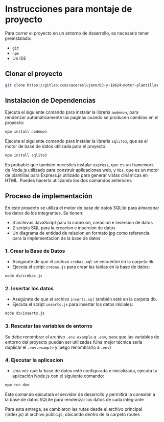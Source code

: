 # Instrucciones para montaje de proyecto

Para correr el proyecto en un entorno de desarrollo, es necesario tener preinstalado:
- `git`
- `npm`
- Un IDE

## Clonar el proyecto
```bash
git clone https://gitlab.com/cacereslujann/03-y-18624-motor-plantillas
```

## Instalación de Dependencias

Ejecuta el siguiente comando para instalar la librería `nodemon`, para renderizar automaticamente las paginas cuando se producen cambios en el proyecto:
```bash
npm install nodemon
```

Ejecuta el siguiente comando para instalar la librería `sqlite3`, que es el motor de base de datos utilizada para el proyecto:
```bash
npm install sqlite3
```

Es probable que tambien necesites instalar `express`, que es un framework de Node.js utilizado para construir aplicaciones web, y `hbs`, que es un motor de plantillas para Express.js utilizado para generar vistas dinámicas en HTML. Puedes hacerlo utilizando los dos comandos anteriores

## Proceso de implementación

En este proyecto se utiliza el motor de base de datos SQLite para almacenar los datos de los integrantes. Se tienen:

- 3 archivos JavaScript para la conexion, creacion e insercion de datos
- 2 scripts SQL para la creacion e insercion de datos
- Un diagrama de entidad de relacion en formato jpg como referencia para la implementacion de la base de datos

### 1. Crear la Base de Datos

- Asegúrate de que el archivo `crebas.sql` se encuentre en la carpeta `db`.
- Ejecuta el script `crebas.js` para crear las tablas en la base de datos:

```bash
node db/crebas.js
```

### 2. Insertar los datos

- Asegúrate de que el archivo `inserts.sql` también esté en la carpeta db.
- Ejecuta el script `inserts.js` para insertar los datos iniciales:

```bash
node db/inserts.js
```

### 3. Rescatar las variables de entorno

Se debe renombrar el archivo `.env.example` a `.env`, para que las variables de entorno del proyecto puedan ser utilizadas (Una mejor técnica sería duplicar el `.env.example` y luego renombrarlo a `.env`)

### 4. Ejecutar la aplicacion

- Una vez que la base de datos esté configurada e inicializada, ejecuta tu aplicación Node.js con el siguiente comando:

```bash
npm run dev
```

Este comando ejecutará el servidor de desarrollo y permitirá la conexión a la base de datos SQLite para renderizar los datos de cada integrante 

Para esta entrega, se cambiaron las rutas desde el archivo principal (index.js) al archivo public.js, ubicando dentro de la carpeta routes